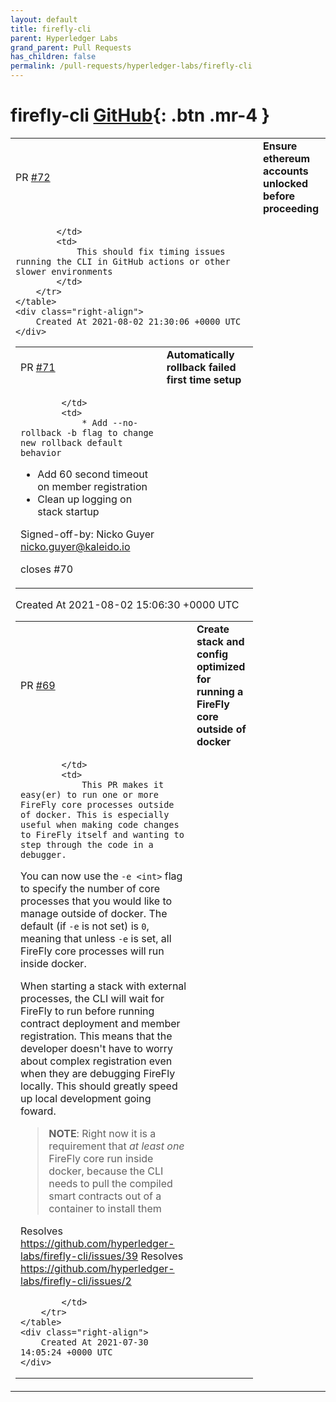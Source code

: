```yaml
---
layout: default
title: firefly-cli
parent: Hyperledger Labs
grand_parent: Pull Requests
has_children: false
permalink: /pull-requests/hyperledger-labs/firefly-cli
---
```


# firefly-cli <span class="fs-3 right-align">[GitHub](https://github.com/hyperledger-labs/firefly-cli){: .btn .mr-4 }</span>


<div>
    <table>
        <tr>
            <td>
                PR <a href="https://github.com/hyperledger-labs/firefly-cli/pull/72" class=".btn">#72</a>
            </td>
            <td>
                <b>
                    Ensure ethereum accounts unlocked before proceeding
                </b>
            </td>
        </tr>
        <tr>
            <td>
                
            </td>
            <td>
                This should fix timing issues running the CLI in GitHub actions or other slower environments
            </td>
        </tr>
    </table>
    <div class="right-align">
        Created At 2021-08-02 21:30:06 +0000 UTC
    </div>
</div>

<div>
    <table>
        <tr>
            <td>
                PR <a href="https://github.com/hyperledger-labs/firefly-cli/pull/71" class=".btn">#71</a>
            </td>
            <td>
                <b>
                    Automatically rollback failed first time setup
                </b>
            </td>
        </tr>
        <tr>
            <td>
                
            </td>
            <td>
                * Add --no-rollback -b flag to change new rollback default behavior
* Add 60 second timeout on member registration
* Clean up logging on stack startup

Signed-off-by: Nicko Guyer <nicko.guyer@kaleido.io>

closes #70 
            </td>
        </tr>
    </table>
    <div class="right-align">
        Created At 2021-08-02 15:06:30 +0000 UTC
    </div>
</div>

<div>
    <table>
        <tr>
            <td>
                PR <a href="https://github.com/hyperledger-labs/firefly-cli/pull/69" class=".btn">#69</a>
            </td>
            <td>
                <b>
                    Create stack and config optimized for running a FireFly core outside of docker
                </b>
            </td>
        </tr>
        <tr>
            <td>
                
            </td>
            <td>
                This PR makes it easy(er) to run one or more FireFly core processes outside of docker. This is especially useful when making code changes to FireFly itself and wanting to step through the code in a debugger.

You can now use the `-e <int>` flag to specify the number of core processes that you would like to manage outside of docker. The default (if `-e` is not set) is `0`, meaning that unless `-e` is set, all FireFly core processes will run inside docker.

When starting a stack with external processes, the CLI will wait for FireFly to run before running contract deployment and member registration. This means that the developer doesn't have to worry about complex registration even when they are debugging FireFly locally. This should greatly speed up local development going foward.

> **NOTE**: Right now it is a requirement that _at least one_ FireFly core run inside docker, because the CLI needs to pull the compiled smart contracts out of a container to install them

Resolves https://github.com/hyperledger-labs/firefly-cli/issues/39
Resolves https://github.com/hyperledger-labs/firefly-cli/issues/2

            </td>
        </tr>
    </table>
    <div class="right-align">
        Created At 2021-07-30 14:05:24 +0000 UTC
    </div>
</div>

